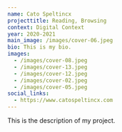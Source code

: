 ```yaml
---
name: Cato Speltincx
projecttitle: Reading, Browsing
context: Digital Context
year: 2020-2021
main_image: /images/cover-06.jpeg
bio: This is my bio.
images:
  - /images/cover-08.jpeg
  - /images/cover-13.jpeg
  - /images/cover-12.jpeg
  - /images/cover-02.jpeg
  - /images/cover-05.jpeg
social_links:
  - https://www.catospeltincx.com
---
```


This is the description of my project.
